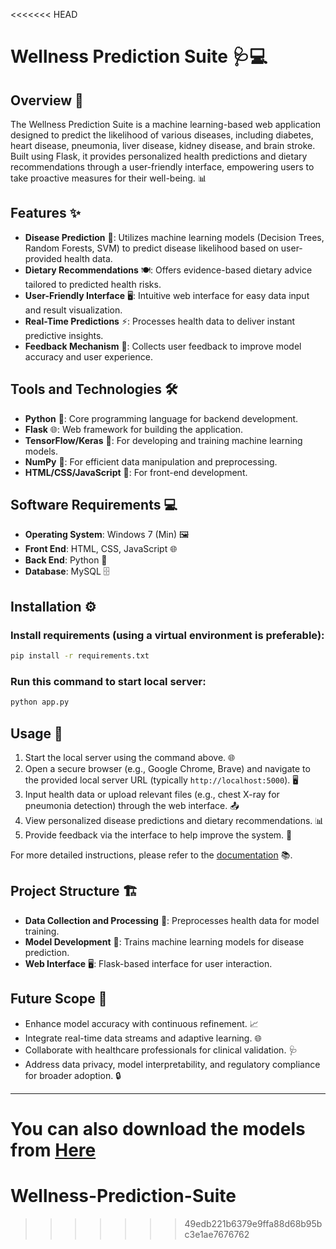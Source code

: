 <<<<<<< HEAD
# Wellness Prediction Suite 🩺💻

## Overview 🌟
The Wellness Prediction Suite is a machine learning-based web application designed to predict the likelihood of various diseases, including diabetes, heart disease, pneumonia, liver disease, kidney disease, and brain stroke. Built using Flask, it provides personalized health predictions and dietary recommendations through a user-friendly interface, empowering users to take proactive measures for their well-being. 📊

## Features ✨
- **Disease Prediction** 🩻: Utilizes machine learning models (Decision Trees, Random Forests, SVM) to predict disease likelihood based on user-provided health data.
- **Dietary Recommendations** 🍽️: Offers evidence-based dietary advice tailored to predicted health risks.
- **User-Friendly Interface** 🖥️: Intuitive web interface for easy data input and result visualization.
- **Real-Time Predictions** ⚡: Processes health data to deliver instant predictive insights.
- **Feedback Mechanism** 📝: Collects user feedback to improve model accuracy and user experience.

## Tools and Technologies 🛠️
- **Python** 🐍: Core programming language for backend development.
- **Flask** 🌐: Web framework for building the application.
- **TensorFlow/Keras** 🤖: For developing and training machine learning models.
- **NumPy** 🔢: For efficient data manipulation and preprocessing.
- **HTML/CSS/JavaScript** 🎨: For front-end development.

## Software Requirements 💻
- **Operating System**: Windows 7 (Min) 🖼️
- **Front End**: HTML, CSS, JavaScript 🌐
- **Back End**: Python 🐍
- **Database**: MySQL 🗄️

## Installation ⚙️

### Install requirements (using a virtual environment is preferable):
```sh
pip install -r requirements.txt
```

### Run this command to start local server:
```sh
python app.py
```

## Usage 🚀
1. Start the local server using the command above. 🌐
2. Open a secure browser (e.g., Google Chrome, Brave) and navigate to the provided local server URL (typically `http://localhost:5000`). 🖥️
3. Input health data or upload relevant files (e.g., chest X-ray for pneumonia detection) through the web interface. 📤
4. View personalized disease predictions and dietary recommendations. 📊
5. Provide feedback via the interface to help improve the system. 📝

For more detailed instructions, please refer to the [documentation](projectDocumentation.pdf) 📚.

## Project Structure 🏗️
- **Data Collection and Processing** 📂: Preprocesses health data for model training.
- **Model Development** 🤖: Trains machine learning models for disease prediction.
- **Web Interface** 🖥️: Flask-based interface for user interaction.

## Future Scope 🔮
- Enhance model accuracy with continuous refinement. 📈
- Integrate real-time data streams and adaptive learning. 🌐
- Collaborate with healthcare professionals for clinical validation. 🩺
- Address data privacy, model interpretability, and regulatory compliance for broader adoption. 🔒

---
You can also download the models from [Here]( https://drive.google.com/drive/folders/1DbsJaiHoURN0igsKeIm2gOm16wylpwEz?usp=drive_link )
=======
# Wellness-Prediction-Suite
>>>>>>> 49edb221b6379e9ffa88d68b95bc3e1ae7676762
